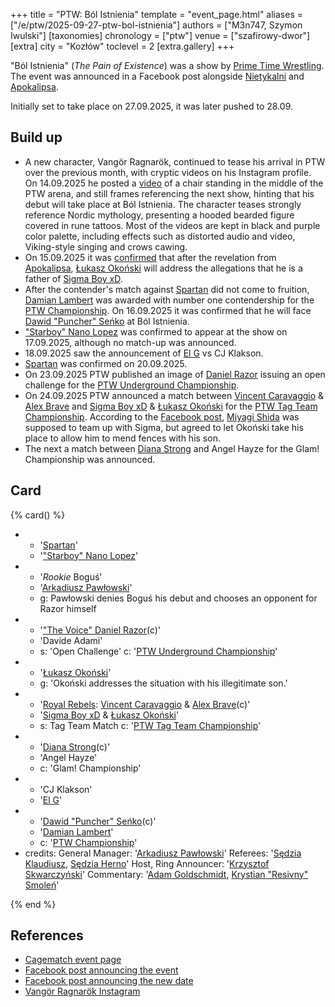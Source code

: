 +++
title = "PTW: Ból Istnienia"
template = "event_page.html"
aliases = ["/e/ptw/2025-09-27-ptw-bol-istnienia"]
authors = ["M3n747, Szymon Iwulski"]
[taxonomies]
chronology = ["ptw"]
venue = ["szafirowy-dwor"]
[extra]
city = "Kozłów"
toclevel = 2
[extra.gallery]
+++

"Ból Istnienia" (_The Pain of Existence_) was a show by [Prime Time Wrestling](@/o/ptw.md). The event was announced in a Facebook post alongside [Nietykalni](@/e/ptw/2025-07-19-ptw-nietykalni.md) and [Apokalipsa](@/e/ptw/2025-08-30-ptw-apokalipsa.md).

Initially set to take place on 27.09.2025, it was later pushed to 28.09.

## Build up

* A new character, Vangör Ragnarök, continued to tease his arrival in PTW over the previous month, with cryptic videos on his Instagram profile. On 14.09.2025 he posted a [video][viking-video] of a chair standing in the middle of the PTW arena, and still frames referencing the next show, hinting that his debut will take place at Ból Istnienia. The character teases strongly reference Nordic mythology, presenting a hooded bearded figure covered in rune tattoos. Most of the videos are kept in black and purple color palette, including effects such as distorted audio and video, Viking-style singing and crows cawing.
* On 15.09.2025 it was [confirmed][konfjurmejszyn] that after the revelation from [Apokalipsa](@/e/ptw/2025-08-30-ptw-apokalipsa.md), [Łukasz Okoński](@/w/lukasz-okonski.md) will address the allegations that he is a father of [Sigma Boy xD](@/w/sigma-boy.md).
* After the contender's match against [Spartan](@/w/spartan.md) did not come to fruition, [Damian Lambert](@/w/damien-rothschild.md) was awarded with number one contendership for the [PTW Championship](@/c/ptw-championship.md). On 16.09.2025 it was confirmed that he will face [Dawid "Puncher" Seńko](@/w/puncher.md) at Ból Istnienia.
* ["Starboy" Nano Lopez](@/w/nano-lopez.md) was confirmed to appear at the show on 17.09.2025, although no match-up was announced.
* 18.09.2025 saw the announcement of [El G](@/w/el-g.md) vs CJ Klakson.
* [Spartan](@/w/spartan.md) was confirmed on 20.09.2025.
* On 23.09.2025 PTW published an image of [Daniel Razor](@/w/daniel-razor.md) issuing an open challenge for the [PTW Underground Championship](@/c/ptw-underground-championship.md).
* On 24.09.2025 PTW announced a match between [Vincent Caravaggio](@/w/vincent-caravaggio.md) & [Alex Brave](@/w/alex-brave.md) and [Sigma Boy xD](@/w/sigma-boy.md) & [Łukasz Okoński](@/w/lukasz-okonski.md) for the [PTW Tag Team Championship](@/c/ptw-tag-team-championship.md). According to the [Facebook post][sigmonski], [Miyagi Shida](@/w/miyagi-shida.md) was supposed to team up with Sigma, but agreed to let Okoński take his place to allow him to mend fences with his son.
* The next a match between [Diana Strong](@/w/diana-strong.md) and Angel Hayze for the Glam! Championship was announced.

## Card

{% card() %}
- - '[Spartan](@/w/spartan.md)'
  - '["Starboy" Nano Lopez](@/w/nano-lopez.md)'
- - '_Rookie_ Boguś'
  - '[Arkadiusz Pawłowski](@/w/pan-pawlowski.md)'
  - g: Pawłowski denies Boguś his debut and chooses an opponent for Razor himself
- - '["The Voice" Daniel Razor](@/w/daniel-razor.md)(c)'
  - 'Davide Adami'
  - s: 'Open Challenge'
    c: '[PTW Underground Championship](@/c/ptw-underground-championship.md)'
- - '[Łukasz Okoński](@/w/lukasz-okonski.md)'
  - g: 'Okoński addresses the situation with his illegitimate son.'
- - '[Royal Rebels](@/tt/royal-rebels.md): [Vincent Caravaggio](@/w/vincent-caravaggio.md) & [Alex Brave](@/w/alex-brave.md)(c)'
  - '[Sigma Boy xD](@/w/sigma-boy.md) & [Łukasz Okoński](@/w/lukasz-okonski.md)'
  - s: Tag Team Match
    c: '[PTW Tag Team Championship](@/c/ptw-tag-team-championship.md)'
- - '[Diana Strong](@/w/diana-strong.md)(c)'
  - 'Angel Hayze'
  - c: 'Glam! Championship'
- - 'CJ Klakson'
  - '[El G](@/w/el-g.md)'
- - '[Dawid "Puncher" Seńko](@/w/puncher.md)(c)'
  - '[Damian Lambert](@/w/damien-rothschild.md)'
  - c: '[PTW Championship](@/c/ptw-championship.md)'
- credits:
    General Manager: '[Arkadiusz Pawłowski](@/w/pan-pawlowski.md)'
    Referees: '[Sędzia Klaudiusz](@/w/sedzia-klaudiusz.md), [Sędzia Herno](@/w/sedzia-herno.md)'
    Host, Ring Announcer: '[Krzysztof Skwarczyński](@/w/krzysztof-skwarczynski.md)'
    Commentary: '[Adam Goldschmidt](@/w/adam-goldschmidt.md), [Krystian "Resivny" Smoleń](@/w/resivny.md)'
   
{% end %}

## References

* [Cagematch event page](https://www.cagematch.net/?id=1&nr=433783)
* [Facebook post announcing the event](https://www.facebook.com/photo/?fbid=773747374977907&set=a.136592405360077)
* [Facebook post announcing the new date](https://www.facebook.com/PrimeTimeWrestlingPL/videos/1396361291461288)
* [Vangör Ragnarök Instagram](https://www.instagram.com/vangor_ragnarok/)

[viking-video]: https://www.instagram.com/p/DOlxb9BDOvR/
[konfjurmejszyn]: https://www.facebook.com/photo?fbid=831922392493738&set=a.136592408693410
[sigmonski]: https://www.facebook.com/PrimeTimeWrestlingPL/posts/pfbid02c4uitVoWmH3PvNzhJAHYhBc8i3D2GiQ6PFjrdQe5gwN3GajsBZPURe6ugx1Xexo2l
